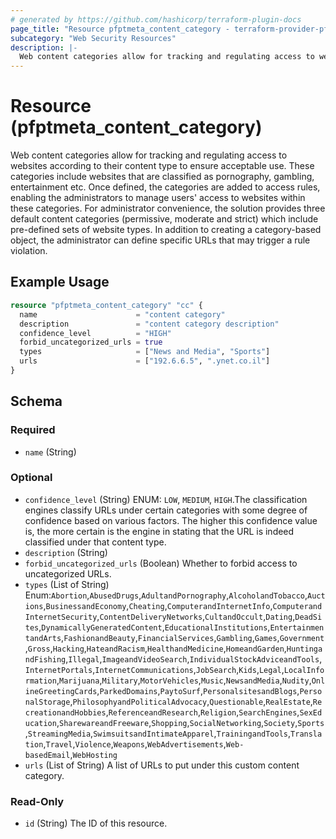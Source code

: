 ```yaml
---
# generated by https://github.com/hashicorp/terraform-plugin-docs
page_title: "Resource pfptmeta_content_category - terraform-provider-pfptmeta"
subcategory: "Web Security Resources"
description: |-
  Web content categories allow for tracking and regulating access to websites according to their content type to ensure acceptable use. These categories include websites that are classified as pornography, gambling, entertainment etc. Once defined, the categories are added to access rules, enabling the administrators to manage users' access to websites within these categories. For administrator convenience, the solution provides three default content categories (permissive, moderate and strict) which include pre-defined sets of website types. In addition to creating a category-based object, the administrator can define specific URLs that may trigger a rule violation.
---
```


# Resource (pfptmeta_content_category)

Web content categories allow for tracking and regulating access to websites according to their content type to ensure acceptable use. These categories include websites that are classified as pornography, gambling, entertainment etc. Once defined, the categories are added to access rules, enabling the administrators to manage users' access to websites within these categories. For administrator convenience, the solution provides three default content categories (permissive, moderate and strict) which include pre-defined sets of website types. In addition to creating a category-based object, the administrator can define specific URLs that may trigger a rule violation.

## Example Usage

```terraform
resource "pfptmeta_content_category" "cc" {
  name                      = "content category"
  description               = "content category description"
  confidence_level          = "HIGH"
  forbid_uncategorized_urls = true
  types                     = ["News and Media", "Sports"]
  urls                      = ["192.6.6.5", ".ynet.co.il"]
}
```

<!-- schema generated by tfplugindocs -->
## Schema

### Required

- `name` (String)

### Optional

- `confidence_level` (String) ENUM: `LOW`, `MEDIUM`, `HIGH`.The classification engines classify URLs under certain categories with some degree of confidence based on various factors. The higher this confidence value is, the more certain is the engine in stating that the URL is indeed classified under that content type.
- `description` (String)
- `forbid_uncategorized_urls` (Boolean) Whether to forbid access to uncategorized URLs.
- `types` (List of String) Enum:`Abortion`,`AbusedDrugs`,`AdultandPornography`,`AlcoholandTobacco`,`Auctions`,`BusinessandEconomy`,`Cheating`,`ComputerandInternetInfo`,`ComputerandInternetSecurity`,`ContentDeliveryNetworks`,`CultandOccult`,`Dating`,`DeadSites`,`DynamicallyGeneratedContent`,`EducationalInstitutions`,`EntertainmentandArts`,`FashionandBeauty`,`FinancialServices`,`Gambling`,`Games`,`Government`,`Gross`,`Hacking`,`HateandRacism`,`HealthandMedicine`,`HomeandGarden`,`HuntingandFishing`,`Illegal`,`ImageandVideoSearch`,`IndividualStockAdviceandTools`,`InternetPortals`,`InternetCommunications`,`JobSearch`,`Kids`,`Legal`,`LocalInformation`,`Marijuana`,`Military`,`MotorVehicles`,`Music`,`NewsandMedia`,`Nudity`,`OnlineGreetingCards`,`ParkedDomains`,`PaytoSurf`,`PersonalsitesandBlogs`,`PersonalStorage`,`PhilosophyandPoliticalAdvocacy`,`Questionable`,`RealEstate`,`RecreationandHobbies`,`ReferenceandResearch`,`Religion`,`SearchEngines`,`SexEducation`,`SharewareandFreeware`,`Shopping`,`SocialNetworking`,`Society`,`Sports`,`StreamingMedia`,`SwimsuitsandIntimateApparel`,`TrainingandTools`,`Translation`,`Travel`,`Violence`,`Weapons`,`WebAdvertisements`,`Web-basedEmail`,`WebHosting`
- `urls` (List of String) A list of URLs to put under this custom content category.

### Read-Only

- `id` (String) The ID of this resource.
